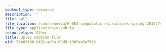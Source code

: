 ```yaml
---
content_type: resource
description: ''
file: null
file_location: /coursemedia/6-004-computation-structures-spring-2017/74a031888491ad7a08d0100faa8a7998_j35fYO_ASeY.srt
file_type: application/x-subrip
resourcetype: Other
title: 3play caption file
uid: 74a03188-8491-ad7a-08d0-100faa8a7998
---
```

